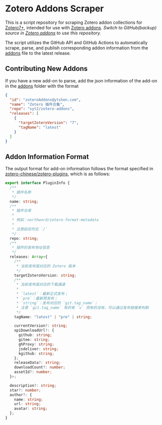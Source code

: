 # Zotero Addons Scraper

This is a script repository for scraping Zotero addon collections for [Zotero7+](https://www.zotero.org), intended for use with [Zotero addons](https://github.com/syt2/zotero-addons).
*Switch to GitHub(backup) source in [Zotero addons](https://github.com/syt2/zotero-addons) to use this repository.*

The script utilizes the GitHub API and GitHub Actions to automatically scrape, parse, and publish corresponding addon information from the [addons](addons) file to the latest release.

## Contributing New Addons
If you have a new add-on to parse, add the json information of the add-on in the [addons](addons) folder with the format 
``` json
{
  "id": "zoteroAddons@ytshen.com",
  "name": "Zotero 插件合集",
  "repo": "syt2/zotero-addons",
  "releases": [
    {
      "targetZoteroVersion": "7",
      "tagName": "latest"
    }
  ]
}
```

## Addon Information Format

The output format for add-on information follows the format specified in [zotero-chinese/zotero-plugins](https://github.com/zotero-chinese/zotero-plugins), which is as follows:
```ts
export interface PluginInfo {
  /**
   * 插件名称
   */
  name: string;
  /**
   * 插件仓库
   *
   * 例如：northword/zotero-format-metadata
   *
   * 注意前后均无 `/`
   */
  repo: string;
  /**
   * 插件的发布地址信息
   */
  releases: Array<{
    /**
     * 当前发布版对应的 Zotero 版本
     */
    targetZoteroVersion: string;
    /**
     * 当前发布版对应的下载通道
     *
     * `latest`：最新正式发布；
     * `pre`：最新预发布；
     * `string`：发布对应的 `git.tag_name`；
     * 注意 `git.tag_name` 有的有 `v` 而有的没有，可以通过发布链接来判断
     */
    tagName: "latest" | "pre" | string;

    currentVersion?: string;
    xpiDownloadUrl?: {
      github: string;
      gitee: string;
      ghProxy: string;
      jsdeliver: string;
      kgithub: string;
    };
    releaseData?: string;
    downloadCount?: number;
    assetId?: number;
  }>;

  description?: string;
  star?: number;
  author?: {
    name: string;
    url: string;
    avatar: string;
  };
}
```
